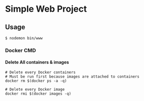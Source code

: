 # Simple Web Project

## Usage
```
$ nodemon bin/www
```


### Docker CMD

#### Delete All containers & images
```
# Delete every Docker containers
# Must be run first because images are attached to containers
docker rm $(docker ps -a -q)

# Delete every Docker image
docker rmi $(docker images -q)
```
